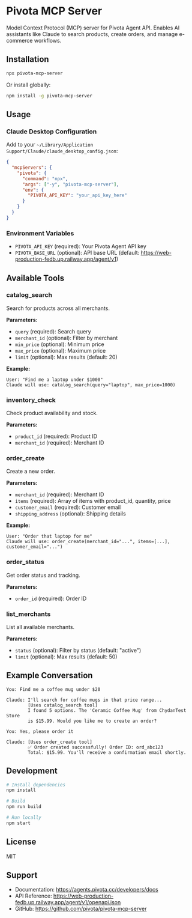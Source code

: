 # Pivota MCP Server

Model Context Protocol (MCP) server for Pivota Agent API. Enables AI assistants like Claude to search products, create orders, and manage e-commerce workflows.

## Installation

```bash
npx pivota-mcp-server
```

Or install globally:

```bash
npm install -g pivota-mcp-server
```

## Usage

### Claude Desktop Configuration

Add to your `~/Library/Application Support/Claude/claude_desktop_config.json`:

```json
{
  "mcpServers": {
    "pivota": {
      "command": "npx",
      "args": ["-y", "pivota-mcp-server"],
      "env": {
        "PIVOTA_API_KEY": "your_api_key_here"
      }
    }
  }
}
```

### Environment Variables

- `PIVOTA_API_KEY` (required): Your Pivota Agent API key
- `PIVOTA_BASE_URL` (optional): API base URL (default: https://web-production-fedb.up.railway.app/agent/v1)

## Available Tools

### catalog_search
Search for products across all merchants.

**Parameters:**
- `query` (required): Search query
- `merchant_id` (optional): Filter by merchant
- `min_price` (optional): Minimum price
- `max_price` (optional): Maximum price
- `limit` (optional): Max results (default: 20)

**Example:**
```
User: "Find me a laptop under $1000"
Claude will use: catalog_search(query="laptop", max_price=1000)
```

### inventory_check
Check product availability and stock.

**Parameters:**
- `product_id` (required): Product ID
- `merchant_id` (required): Merchant ID

### order_create
Create a new order.

**Parameters:**
- `merchant_id` (required): Merchant ID
- `items` (required): Array of items with product_id, quantity, price
- `customer_email` (required): Customer email
- `shipping_address` (optional): Shipping details

**Example:**
```
User: "Order that laptop for me"
Claude will use: order_create(merchant_id="...", items=[...], customer_email="...")
```

### order_status
Get order status and tracking.

**Parameters:**
- `order_id` (required): Order ID

### list_merchants
List all available merchants.

**Parameters:**
- `status` (optional): Filter by status (default: "active")
- `limit` (optional): Max results (default: 50)

## Example Conversation

```
You: Find me a coffee mug under $20

Claude: I'll search for coffee mugs in that price range...
        [Uses catalog_search tool]
        I found 5 options. The 'Ceramic Coffee Mug' from ChydanTest Store 
        is $15.99. Would you like me to create an order?

You: Yes, please order it

Claude: [Uses order_create tool]
        ✅ Order created successfully! Order ID: ord_abc123
        Total: $15.99. You'll receive a confirmation email shortly.
```

## Development

```bash
# Install dependencies
npm install

# Build
npm run build

# Run locally
npm start
```

## License

MIT

## Support

- Documentation: https://agents.pivota.cc/developers/docs
- API Reference: https://web-production-fedb.up.railway.app/agent/v1/openapi.json
- GitHub: https://github.com/pivota/pivota-mcp-server


